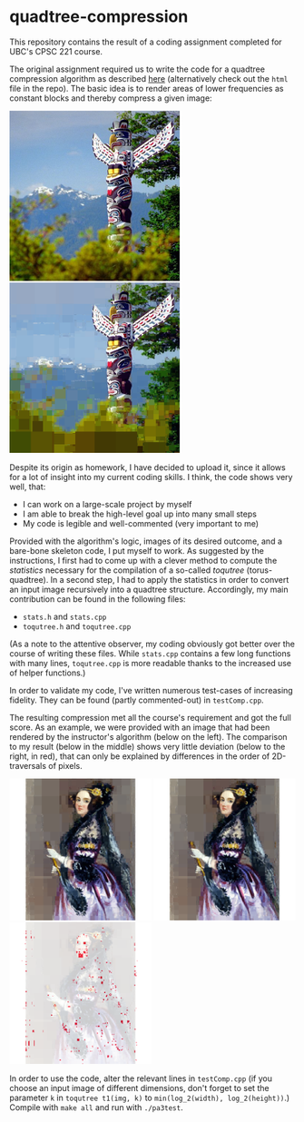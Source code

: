 # quadtree-compression
This repository contains the result of a coding assignment completed for UBC's CPSC 221 course.

The original assignment required us to write the code for a quadtree compression algorithm as described [here](https://www.ugrad.cs.ubc.ca/~cs221/2018W2/mps/p3/) (alternatively check out the `html` file in the repo). The basic idea is to render areas of lower frequencies as constant blocks and thereby compress a given image:

<img src="./images/stanleySquare.png" width="300"> <img src="./images/prelim-stanley.05.png" width="300">

Despite its origin as homework, I have decided to upload it, since it allows for a lot of insight into my current coding skills. I think, the code shows very well, that:
- I can work on a large-scale project by myself 
- I am able to break the high-level goal up into many small steps
- My code is legible and well-commented (very important to me)

Provided with the algorithm's logic, images of its desired outcome, and a bare-bone skeleton code, I put myself to work. As suggested by the instructions, I first had to come up with a clever method to compute the _statistics_ necessary for the compilation of a so-called _toqutree_ (torus-quadtree). In a second step, I had to apply the statistics in order to convert an input image recursively into a quadtree structure. Accordingly, my main contribution can be found in the following files:
- `stats.h` and `stats.cpp`
- `toqutree.h` and `toqutree.cpp`

(As a note to the attentive observer, my coding obviously got better over the course of writing these files. While `stats.cpp` contains a few long functions with many lines, `toqutree.cpp` is more readable thanks to the increased use of helper functions.)

In order to validate my code, I've written numerous test-cases of increasing fidelity. They can be found (partly commented-out) in `testComp.cpp`.

The resulting compression met all the course's requirement and got the full score. As an example, we were provided with an image that had been rendered by the instructor's algorithm (below on the left). The comparison to my result (below in the middle) shows very little deviation (below to the right, in red), that can only be explained by differences in the order of 2D-traversals of pixels.

<img src="./images/adaPrune.05.png" width="250"> <img src="./images/ada_rendered.png" width="250"> <img src="./images/ada_diff.png" width="250"> 

In order to use the code, alter the relevant lines in `testComp.cpp` (if you choose an input image of different dimensions, don't forget to set the parameter `k` in `toqutree t1(img, k)` to `min(log_2(width), log_2(height))`.) Compile with `make all` and run with `./pa3test`.
